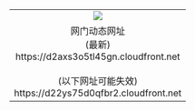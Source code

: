 ﻿<table>
  <tr></tr>
  <tr><td colspan=2 align=center><img src="https://d2axs3o5tl45gn.cloudfront.net/Up/oGate.jpg" /></td></tr>
  <tr><td colspan=2 align=center>网门动态网址<br/>(最新)
<br>https://d2axs3o5tl45gn.cloudfront.net
<br/><br/>(以下网址可能失效)
<br>https://d22ys75d0qfbr2.cloudfront.net
    </td>
  </tr>
</table>
